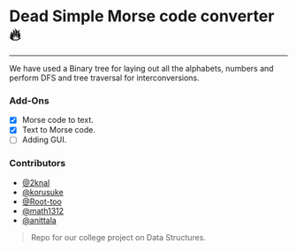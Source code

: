 # Dead Simple Morse code converter :fire:
---

We have used a Binary tree for laying out all the alphabets, numbers and perform DFS and tree traversal for interconversions.

### Add-Ons

- [x] Morse code to text.
- [x] Text to Morse code.
- [ ] Adding GUI.

### Contributors

- [@2knal](https://github.com/2knal)
- [@korusuke](https://github.com/korusuke)
- [@Root-too](https://github.com/Root-too)
- [@math1312](https://github.com/math1312)
- [@anittala](https://github.com/anittala)




> Repo for our college project on Data Structures.
